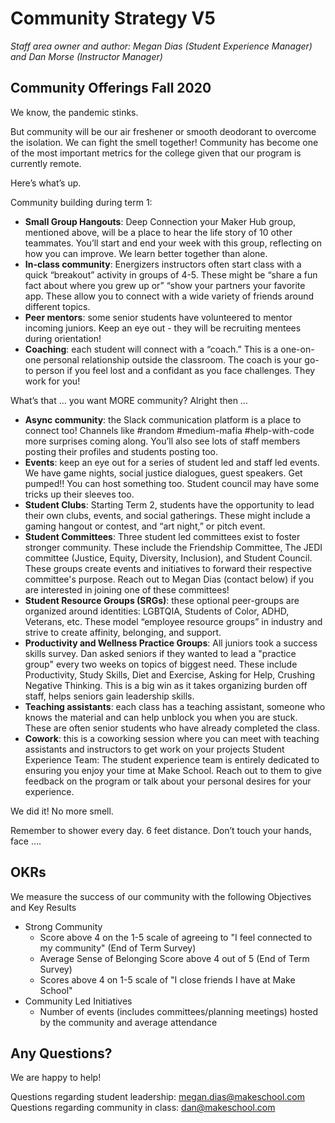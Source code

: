 # Community Strategy V5  
*Staff area owner and author: Megan Dias (Student Experience Manager) and Dan Morse (Instructor Manager)* <br>

## Community Offerings Fall 2020

We know, the pandemic stinks.

But community will be our air freshener or smooth deodorant to overcome the isolation. We can fight the smell together! Community has become one of the most important metrics for the college given that our program is currently remote.

Here’s what’s up.

Community building during term 1:
* **Small Group Hangouts**: Deep Connection your Maker Hub group, mentioned above, will be a place to hear the life story of 10 other teammates. You’ll start and end your week with this group, reflecting on how you can improve. We learn better together than alone.
* **In-class community**: Energizers instructors often start class with a quick “breakout” activity in groups of 4-5. These might be “share a fun fact about where you grew up or” “show your partners your favorite app. These allow you to connect with a wide variety of friends around different topics.
* **Peer mentors**: some senior students have volunteered to mentor incoming juniors. Keep an eye out - they will be recruiting mentees during orientation!
* **Coaching**: each student will connect with a “coach.” This is a one-on-one personal relationship outside the classroom. The coach is your go-to person if you feel lost and a confidant as you face challenges. They work for you!

What’s that … you want MORE community? Alright then …

* **Async community**: the Slack communication platform is a place to connect too! Channels like #random #medium-mafia #help-with-code more surprises coming along. You’ll also see lots of staff members posting their profiles and students posting too.
* **Events**: keep an eye out for a series of student led and staff led events. We have game nights, social justice dialogues, guest speakers. Get pumped!! You can host something too. Student council may have some tricks up their sleeves too.
* **Student Clubs**: Starting Term 2, students have the opportunity to lead their own clubs, events, and social gatherings. These might include a gaming hangout or contest, and “art night,” or pitch event.
* **Student Committees**: Three student led committees exist to foster stronger community. These include the Friendship Committee, The JEDI committee (Justice, Equity, Diversity, Inclusion), and Student Council. These groups create events and initiatives to forward their respective committee's purpose. Reach out to Megan Dias (contact below) if you are interested in joining one of these committees!
* **Student Resource Groups (SRGs)**: these optional peer-groups are organized around identities: LGBTQIA, Students of Color, ADHD, Veterans, etc. These model “employee resource groups” in industry and strive to create affinity, belonging, and support.
* **Productivity and Wellness Practice Groups**: All juniors took a success skills survey. Dan asked seniors if they wanted to lead a "practice group" every two weeks on topics of biggest need. These include Productivity, Study Skills, Diet and Exercise, Asking for Help, Crushing Negative Thinking. This is a big win as it takes organizing burden off staff, helps seniors gain leadership skills.
* **Teaching assistants**: each class has a teaching assistant, someone who knows the material and can help unblock you when you are stuck. These are often senior students who have already completed the class.
* **Cowork**: this is a coworking session where you can meet with teaching assistants and instructors to get work on your projects
Student Experience Team: The student experience team is entirely dedicated to ensuring you enjoy your time at Make School. Reach out to them to give feedback on the program or talk about your personal desires for your experience.

We did it! No more smell.

Remember to shower every day. 6 feet distance. Don’t touch your hands, face ….

## OKRs
We measure the success of our community with the following Objectives and Key Results
- Strong Community
  - Score above 4 on the 1-5 scale of agreeing to "I feel connected to my community" (End of Term Survey)
  - Average Sense of Belonging Score above 4 out of 5 (End of Term Survey)
  - Scores above 4 on 1-5 scale of "I close friends I have at Make School"
- Community Led Initiatives
  - Number of events (includes committees/planning meetings) hosted by the community and average attendance

## Any Questions?

We are happy to help!

Questions regarding student leadership: megan.dias@makeschool.com <br>
Questions regarding community in class: dan@makeschool.com
